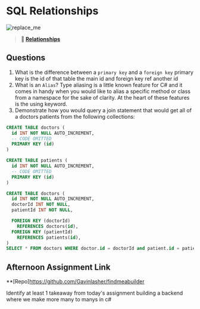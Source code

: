 # SQL Relationships

![replace_me](https://codeworks.blob.core.windows.net/public/assets/img/illustrations/placeholder.svg)

> **📖 [Relationships](https://codeworksacademy.com/fs-student-guide/resources/wk11/02-MySQL-Relationships)**

## Questions

1. What is the difference between a `primary key` and a `foreign key`
primary key is the id of that table the main id and foreign key ref another id 
2. What is an `Alias`?
Type aliasing is a little known feature for C# and it comes in handy when you would like to alias a specific method or class from a namespace for the sake of clarity. At the heart of these features is the using keyword.
3. Demonstrate how you would query a join statement that would get all of a doctors patients from the following collections:

```SQL
CREATE TABLE doctors (
  id INT NOT NULL AUTO_INCREMENT,
  -- CODE OMITTED
  PRIMARY KEY (id)
)

CREATE TABLE patients (
  id INT NOT NULL AUTO_INCREMENT,
  -- CODE OMITTED
  PRIMARY KEY (id)
)

CREATE TABLE doctors (
  id INT NOT NULL AUTO_INCREMENT,
  doctorId INT NOT NULL,
  patientId INT NOT NULL,

  FOREIGN KEY (doctorId)
    REFERENCES doctors(id),
  FOREIGN KEY (patientId)
    REFERENCES patients(id),
)
SELECT * FROM doctors WHERE doctor.id = doctorId and patient.id = patientId


```

## Afternoon Assignment Link

**[Repo]https://github.com/Gavinlasher/findmeabuilder

Identify at least 1 takeaway from today's assignment
building a backend where we make more many to manys in c#